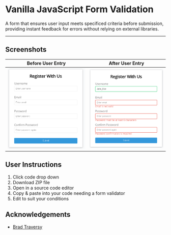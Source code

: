 # Vanilla JavaScript Form Validation

A form that ensures user input meets specificed criteria before submission, providing instant feedback for errors without relying on external libraries.

---

## Screenshots

|                    Before User Entry                     |                     After User Entry                     |
| :------------------------------------------------------: | :------------------------------------------------------: |
| <img src="assets\JS-Form-1.png" alt="Form Screenshot" /> | <img src="assets\JS-Form-2.png" alt="Form Screenshot" /> |

## User Instructions

1. Click code drop down
2. Download ZIP file
3. Open in a source code editor
4. Copy & paste into your code needing a form validator
5. Edit to suit your conditions

## Acknowledgements

- [Brad Traversy](https://www.udemy.com/course/web-projects-with-vanilla-javascript)

